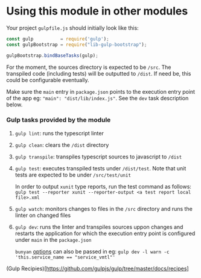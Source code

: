 # Using this module in other modules

Your project `gulpfile.js` should initially look like this:

```js
const gulp          = require('gulp');
const gulpBootstrap = require("lib-gulp-bootstrap");

gulpBootstrap.bindBaseTasks(gulp);

```

For the moment, the sources directory is expected to be `/src`.  The transpiled code (including tests) will be outputted to `/dist`. If need be, this could be configurable eventually.

Make sure the `main` entry in `package.json` points to the execution entry point of the app eg:
`"main": "dist/lib/index.js"`.  See the `dev` task description below.

### Gulp tasks provided by the module
1. `gulp lint`: runs the typescript linter
2. `gulp clean`: clears the `/dist` directory
3. `gulp transpile`: transpiles typescript sources to javascript to `/dist`
4. `gulp test`: executes transpiled tests under `/dist/test`.  Note that unit tests are expected to be under `/src/test/unit`

   In order to output `xunit` type reports, run the test command as follows: `gulp test --reporter xunit --reporter-output <a test report local file>.xml`
5. `gulp watch`: monitors changes to files in the `/src` directory and runs the linter on changed files
6. `gulp dev`: runs the linter and transpiles sources uppon changes and restarts the application for which the execution entry point is configured under `main` in the `package.json`

   `bunyan` [options](https://github.com/trentm/node-bunyan#cli-usage) can also be passed in eg: `gulp dev -l warn -c 'this.service_name == "service_vmtl"'`

(Gulp Recipies)[https://github.com/gulpjs/gulp/tree/master/docs/recipes]
